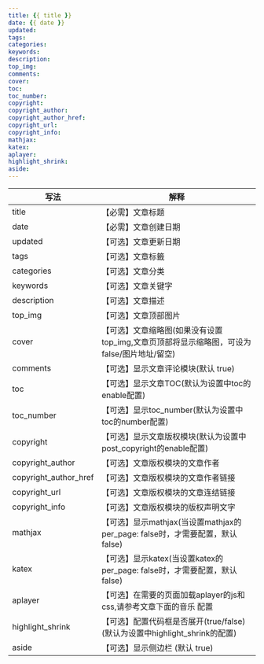 ```yaml
---
title: {{ title }}
date: {{ date }}
updated:
tags:
categories:
keywords:
description:
top_img:
comments:
cover:
toc:
toc_number:
copyright:
copyright_author:
copyright_author_href:
copyright_url:
copyright_info:
mathjax:
katex:
aplayer:
highlight_shrink:
aside:
---
```


| 写法                  | 解释                                                         |
| --------------------- | ------------------------------------------------------------ |
| title                 | 【必需】文章标题                                             |
| date                  | 【必需】文章创建日期                                         |
| updated               | 【可选】文章更新日期                                         |
| tags                  | 【可选】文章标籤                                             |
| categories            | 【可选】文章分类                                             |
| keywords              | 【可选】文章关键字                                           |
| description           | 【可选】文章描述                                             |
| top_img               | 【可选】文章顶部图片                                         |
| cover                 | 【可选】文章缩略图(如果没有设置top_img,文章页顶部将显示缩略图，可设为false/图片地址/留空) |
| comments              | 【可选】显示文章评论模块(默认 true)                          |
| toc                   | 【可选】显示文章TOC(默认为设置中toc的enable配置)             |
| toc_number            | 【可选】显示toc_number(默认为设置中toc的number配置)          |
| copyright             | 【可选】显示文章版权模块(默认为设置中post_copyright的enable配置) |
| copyright_author      | 【可选】文章版权模块的文章作者                               |
| copyright_author_href | 【可选】文章版权模块的文章作者链接                           |
| copyright_url         | 【可选】文章版权模块的文章连结链接                           |
| copyright_info        | 【可选】文章版权模块的版权声明文字                           |
| mathjax               | 【可选】显示mathjax(当设置mathjax的per_page: false时，才需要配置，默认 false) |
| katex                 | 【可选】显示katex(当设置katex的per_page: false时，才需要配置，默认 false) |
| aplayer               | 【可选】在需要的页面加载aplayer的js和css,请参考文章下面的音乐 配置 |
| highlight_shrink      | 【可选】配置代码框是否展开(true/false)(默认为设置中highlight_shrink的配置) |
| aside                 | 【可选】显示侧边栏 (默认 true)                               |
